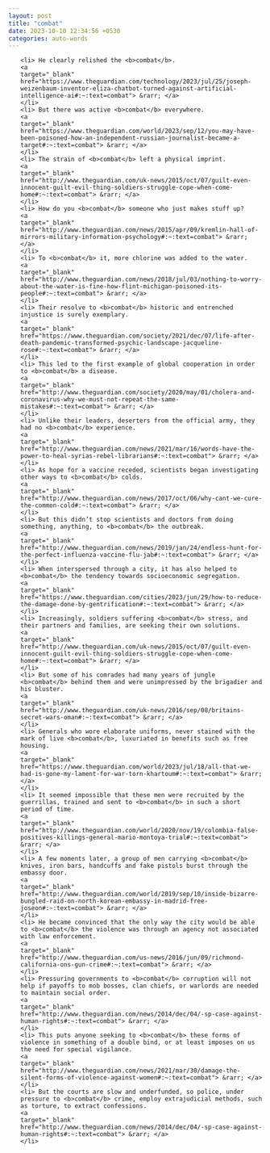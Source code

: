 ```yaml
---
layout: post
title: "combat"
date: 2023-10-10 12:34:56 +0530
categories: auto-words
---
```

<ol>

    <li> He clearly relished the <b>combat</b>.
    <a 
    target="_blank" 
    href="https://www.theguardian.com/technology/2023/jul/25/joseph-weizenbaum-inventor-eliza-chatbot-turned-against-artificial-intelligence-ai#:~:text=combat"> &rarr; </a>
    </li>
    <li> But there was active <b>combat</b> everywhere.
    <a 
    target="_blank" 
    href="https://www.theguardian.com/world/2023/sep/12/you-may-have-been-poisoned-how-an-independent-russian-journalist-became-a-target#:~:text=combat"> &rarr; </a>
    </li>
    <li> The strain of <b>combat</b> left a physical imprint.
    <a 
    target="_blank" 
    href="http://www.theguardian.com/uk-news/2015/oct/07/guilt-even-innocent-guilt-evil-thing-soldiers-struggle-cope-when-come-home#:~:text=combat"> &rarr; </a>
    </li>
    <li> How do you <b>combat</b> someone who just makes stuff up?
    <a 
    target="_blank" 
    href="http://www.theguardian.com/news/2015/apr/09/kremlin-hall-of-mirrors-military-information-psychology#:~:text=combat"> &rarr; </a>
    </li>
    <li> To <b>combat</b> it, more chlorine was added to the water.
    <a 
    target="_blank" 
    href="http://www.theguardian.com/news/2018/jul/03/nothing-to-worry-about-the-water-is-fine-how-flint-michigan-poisoned-its-people#:~:text=combat"> &rarr; </a>
    </li>
    <li> Their resolve to <b>combat</b> historic and entrenched injustice is surely exemplary.
    <a 
    target="_blank" 
    href="https://www.theguardian.com/society/2021/dec/07/life-after-death-pandemic-transformed-psychic-landscape-jacqueline-rose#:~:text=combat"> &rarr; </a>
    </li>
    <li> This led to the first example of global cooperation in order to <b>combat</b> a disease.
    <a 
    target="_blank" 
    href="http://www.theguardian.com/society/2020/may/01/cholera-and-coronavirus-why-we-must-not-repeat-the-same-mistakes#:~:text=combat"> &rarr; </a>
    </li>
    <li> Unlike their leaders, deserters from the official army, they had no <b>combat</b> experience.
    <a 
    target="_blank" 
    href="http://www.theguardian.com/news/2021/mar/16/words-have-the-power-to-heal-syrias-rebel-librarians#:~:text=combat"> &rarr; </a>
    </li>
    <li> As hope for a vaccine receded, scientists began investigating other ways to <b>combat</b> colds.
    <a 
    target="_blank" 
    href="http://www.theguardian.com/news/2017/oct/06/why-cant-we-cure-the-common-cold#:~:text=combat"> &rarr; </a>
    </li>
    <li> But this didn’t stop scientists and doctors from doing something, anything, to <b>combat</b> the outbreak.
    <a 
    target="_blank" 
    href="http://www.theguardian.com/news/2019/jan/24/endless-hunt-for-the-perfect-influenza-vaccine-flu-jab#:~:text=combat"> &rarr; </a>
    </li>
    <li> When interspersed through a city, it has also helped to <b>combat</b> the tendency towards socioeconomic segregation.
    <a 
    target="_blank" 
    href="https://www.theguardian.com/cities/2023/jun/29/how-to-reduce-the-damage-done-by-gentrification#:~:text=combat"> &rarr; </a>
    </li>
    <li> Increasingly, soldiers suffering <b>combat</b> stress, and their partners and families, are seeking their own solutions.
    <a 
    target="_blank" 
    href="http://www.theguardian.com/uk-news/2015/oct/07/guilt-even-innocent-guilt-evil-thing-soldiers-struggle-cope-when-come-home#:~:text=combat"> &rarr; </a>
    </li>
    <li> But some of his comrades had many years of jungle <b>combat</b> behind them and were unimpressed by the brigadier and his bluster.
    <a 
    target="_blank" 
    href="http://www.theguardian.com/uk-news/2016/sep/08/britains-secret-wars-oman#:~:text=combat"> &rarr; </a>
    </li>
    <li> Generals who wore elaborate uniforms, never stained with the mark of live <b>combat</b>, luxuriated in benefits such as free housing.
    <a 
    target="_blank" 
    href="https://www.theguardian.com/world/2023/jul/18/all-that-we-had-is-gone-my-lament-for-war-torn-khartoum#:~:text=combat"> &rarr; </a>
    </li>
    <li> It seemed impossible that these men were recruited by the guerrillas, trained and sent to <b>combat</b> in such a short period of time.
    <a 
    target="_blank" 
    href="http://www.theguardian.com/world/2020/nov/19/colombia-false-positives-killings-general-mario-montoya-trial#:~:text=combat"> &rarr; </a>
    </li>
    <li> A few moments later, a group of men carrying <b>combat</b> knives, iron bars, handcuffs and fake pistols burst through the embassy door.
    <a 
    target="_blank" 
    href="http://www.theguardian.com/world/2019/sep/10/inside-bizarre-bungled-raid-on-north-korean-embassy-in-madrid-free-joseon#:~:text=combat"> &rarr; </a>
    </li>
    <li> He became convinced that the only way the city would be able to <b>combat</b> the violence was through an agency not associated with law enforcement.
    <a 
    target="_blank" 
    href="http://www.theguardian.com/us-news/2016/jun/09/richmond-california-ons-gun-crime#:~:text=combat"> &rarr; </a>
    </li>
    <li> Pressuring governments to <b>combat</b> corruption will not help if payoffs to mob bosses, clan chiefs, or warlords are needed to maintain social order.
    <a 
    target="_blank" 
    href="http://www.theguardian.com/news/2014/dec/04/-sp-case-against-human-rights#:~:text=combat"> &rarr; </a>
    </li>
    <li> This puts anyone seeking to <b>combat</b> these forms of violence in something of a double bind, or at least imposes on us the need for special vigilance.
    <a 
    target="_blank" 
    href="http://www.theguardian.com/news/2021/mar/30/damage-the-silent-forms-of-violence-against-women#:~:text=combat"> &rarr; </a>
    </li>
    <li> But the courts are slow and underfunded, so police, under pressure to <b>combat</b> crime, employ extrajudicial methods, such as torture, to extract confessions.
    <a 
    target="_blank" 
    href="http://www.theguardian.com/news/2014/dec/04/-sp-case-against-human-rights#:~:text=combat"> &rarr; </a>
    </li>